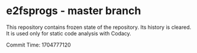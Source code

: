# e2fsprogs - master branch

This repository contains frozen state of the repository.
Its history is cleared. It is used only for static code
analysis with Codacy.

Commit Time: 1704777120